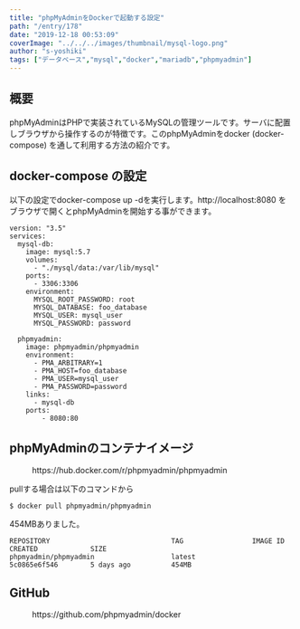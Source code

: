```yaml
---
title: "phpMyAdminをDockerで起動する設定"
path: "/entry/178"
date: "2019-12-18 00:53:09"
coverImage: "../../../images/thumbnail/mysql-logo.png"
author: "s-yoshiki"
tags: ["データベース","mysql","docker","mariadb","phpmyadmin"]
---
```


## 概要

phpMyAdminはPHPで実装されているMySQLの管理ツールです。サーバに配置しブラウザから操作するのが特徴です。このphpMyAdminをdocker (docker-compose) を通して利用する方法の紹介です。

## docker-compose の設定

以下の設定でdocker-compose up -dを実行します。http://localhost:8080 をブラウザで開くとphpMyAdminを開始する事ができます。

```
version: "3.5"
services:
  mysql-db:
    image: mysql:5.7
    volumes:
      - "./mysql/data:/var/lib/mysql"
    ports:
      - 3306:3306
    environment:
      MYSQL_ROOT_PASSWORD: root
      MYSQL_DATABASE: foo_database
      MYSQL_USER: mysql_user
      MYSQL_PASSWORD: password

  phpmyadmin:
    image: phpmyadmin/phpmyadmin
    environment:
      - PMA_ARBITRARY=1
      - PMA_HOST=foo_database
      - PMA_USER=mysql_user
      - PMA_PASSWORD=password
    links:
      - mysql-db
    ports:
        - 8080:80
```

## phpMyAdminのコンテナイメージ

<!-- wp:embed {"url":"https://hub.docker.com/r/phpmyadmin/phpmyadmin"} -->
<figure class="wp-block-embed"><div class="wp-block-embed__wrapper">
https://hub.docker.com/r/phpmyadmin/phpmyadmin
</div></figure>
<!-- /wp:embed -->

pullする場合は以下のコマンドから

```
$ docker pull phpmyadmin/phpmyadmin
```

454MBありました。

```
REPOSITORY                              TAG                 IMAGE ID            CREATED             SIZE
phpmyadmin/phpmyadmin                   latest              5c0865e6f546        5 days ago          454MB
```

## GitHub

<!-- wp:embed {"url":"https://github.com/phpmyadmin/docker"} -->
<figure class="wp-block-embed"><div class="wp-block-embed__wrapper">
https://github.com/phpmyadmin/docker
</div></figure>
<!-- /wp:embed -->
